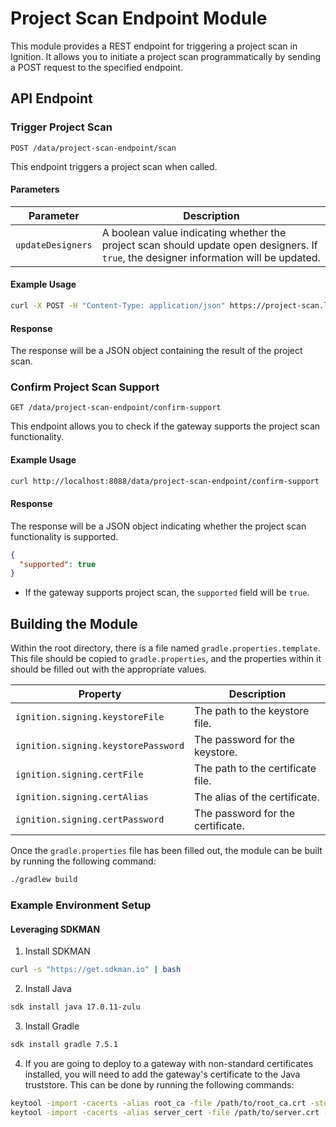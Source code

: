 # Project Scan Endpoint Module

This module provides a REST endpoint for triggering a project scan in Ignition. It allows you to initiate a project scan programmatically by sending a POST request to the specified endpoint.

## API Endpoint

### Trigger Project Scan

`POST /data/project-scan-endpoint/scan`

This endpoint triggers a project scan when called.

#### Parameters
| Parameter | Description |
| --------- | ----------- |
| `updateDesigners` | A boolean value indicating whether the project scan should update open designers. If `true`, the designer information will be updated. |

#### Example Usage

```sh
curl -X POST -H "Content-Type: application/json" https://project-scan.localtest.me/data/project-scan-endpoint/scan?updateDesigners=true
```

#### Response

The response will be a JSON object containing the result of the project scan.

### Confirm Project Scan Support

`GET /data/project-scan-endpoint/confirm-support`

This endpoint allows you to check if the gateway supports the project scan functionality.

#### Example Usage

```sh
curl http://localhost:8088/data/project-scan-endpoint/confirm-support
```

#### Response

The response will be a JSON object indicating whether the project scan functionality is supported.

```json
{
  "supported": true
}
```

- If the gateway supports project scan, the `supported` field will be `true`.

## Building the Module

Within the root directory, there is a file named `gradle.properties.template`. This file should be copied to `gradle.properties`, and the properties within it should be filled out with the appropriate values.

| Property | Description |
| -------- | ----------- |
| `ignition.signing.keystoreFile` | The path to the keystore file. |
| `ignition.signing.keystorePassword` | The password for the keystore. |
| `ignition.signing.certFile` | The path to the certificate file. |
| `ignition.signing.certAlias` | The alias of the certificate. |
| `ignition.signing.certPassword` | The password for the certificate. |

Once the `gradle.properties` file has been filled out, the module can be built by running the following command:

```sh
./gradlew build
```

### Example Environment Setup

#### Leveraging SDKMAN

1. Install SDKMAN

```sh
curl -s "https://get.sdkman.io" | bash
```

2. Install Java

```sh
sdk install java 17.0.11-zulu
```

3. Install Gradle

```sh
sdk install gradle 7.5.1
```

4. If you are going to deploy to a gateway with non-standard certificates installed, you will need to add the gateway's certificate to the Java truststore. This can be done by running the following commands:

```sh
keytool -import -cacerts -alias root_ca -file /path/to/root_ca.crt -storepass changeit
keytool -import -cacerts -alias server_cert -file /path/to/server.crt -storepass changeit
```
